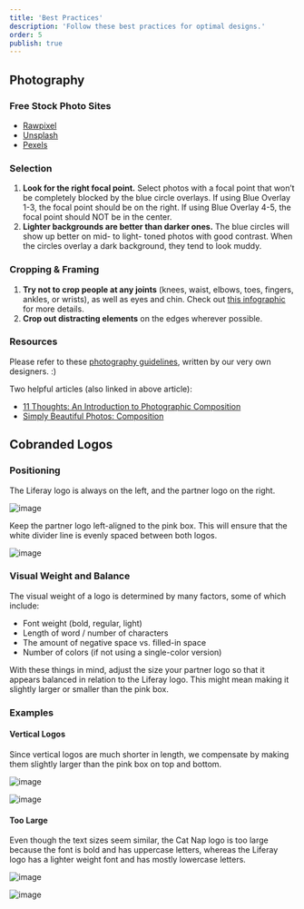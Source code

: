```yaml
---
title: 'Best Practices'
description: 'Follow these best practices for optimal designs.'
order: 5
publish: true
---
```


## Photography

### Free Stock Photo Sites

-   [Rawpixel](https://www.rawpixel.com/free-images 'Rawpixel')
-   [Unsplash](https://unsplash.com/ 'Unsplash')
-   [Pexels](https://www.pexels.com/ 'Pexels')

### Selection

1. **Look for the right focal point.** Select photos with a focal point that won’t be completely blocked by the blue circle overlays. If using Blue Overlay 1-3, the focal point should be on the right. If using Blue Overlay 4-5, the focal point should NOT be in the center.
2. **Lighter backgrounds are better than darker ones.** The blue circles will show up better on mid- to light- toned photos with good contrast. When the circles overlay a dark background, they tend to look muddy.

### Cropping & Framing

1. **Try not to crop people at any joints** (knees, waist, elbows, toes, fingers, ankles, or wrists), as well as eyes and chin. Check out [this infographic](http://media.digitalcameraworld.com/wp-content/uploads/sites/123/2012/03/Digital_Camera_World_portrait_photography_crop_guide1.png 'this infographic') for more details.
2. **Crop out distracting elements** on the edges wherever possible.

### Resources

Please refer to these [photography guidelines](https://liferay.design/blueprints/guidelines/photography/ 'photography guidelines'), written by our very own designers. :)

Two helpful articles (also linked in above article):

-   [11 Thoughts: An Introduction to Photographic Composition](https://www.bhphotovideo.com/explora/photography/tips-and-solutions/11-thoughts-introduction-photographic-composition '11 Thoughts: An Introduction to Photographic Composition')
-   [Simply Beautiful Photos: Composition](https://www.nationalgeographic.com/photography/photo-tips/composition-tips-simply-beautiful-photos/ 'Simply Beautiful Photos: Composition')

## Cobranded Logos

### Positioning

The Liferay logo is always on the left, and the partner logo on the right.

![image](/images/easil/cobrand-5.png)

Keep the partner logo left-aligned to the pink box. This will ensure that the white divider line is evenly spaced between both logos.

![image](/images/easil/cobrand-4.png)

### Visual Weight and Balance

The visual weight of a logo is determined by many factors, some of which include:

-   Font weight (bold, regular, light)
-   Length of word / number of characters
-   The amount of negative space vs. filled-in space
-   Number of colors (if not using a single-color version)

With these things in mind, adjust the size your partner logo so that it appears balanced in relation to the Liferay logo. This might mean making it slightly larger or smaller than the pink box.

### Examples

#### Vertical Logos

Since vertical logos are much shorter in length, we compensate by making them slightly larger than the pink box on top and bottom.

![image](/images/easil/cobrand-6.png)

![image](/images/easil/cobrand-7.png)

#### Too Large

Even though the text sizes seem similar, the Cat Nap logo is too large because the font is bold and has uppercase letters, whereas the Liferay logo has a lighter weight font and has mostly lowercase letters.

![image](/images/easil/cobrand-8.png)

![image](/images/easil/cobrand-9.png)
